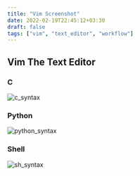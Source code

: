 ```yaml
---
title: "Vim Screenshot"
date: 2022-02-19T22:45:12+03:30
draft: false
tags: ["vim", "text_editor", "workflow"]
---
```


## Vim The Text Editor

### C

![c_syntax](https://github.com/primejade/primejade.github.io/posts/shots/vim.c.png)

### Python

![python_syntax](https://github.com/primejade/primejade.github.io/posts/shots/vim.py.png)

### Shell

![sh_syntax](/static/shots/vim.c.png)

